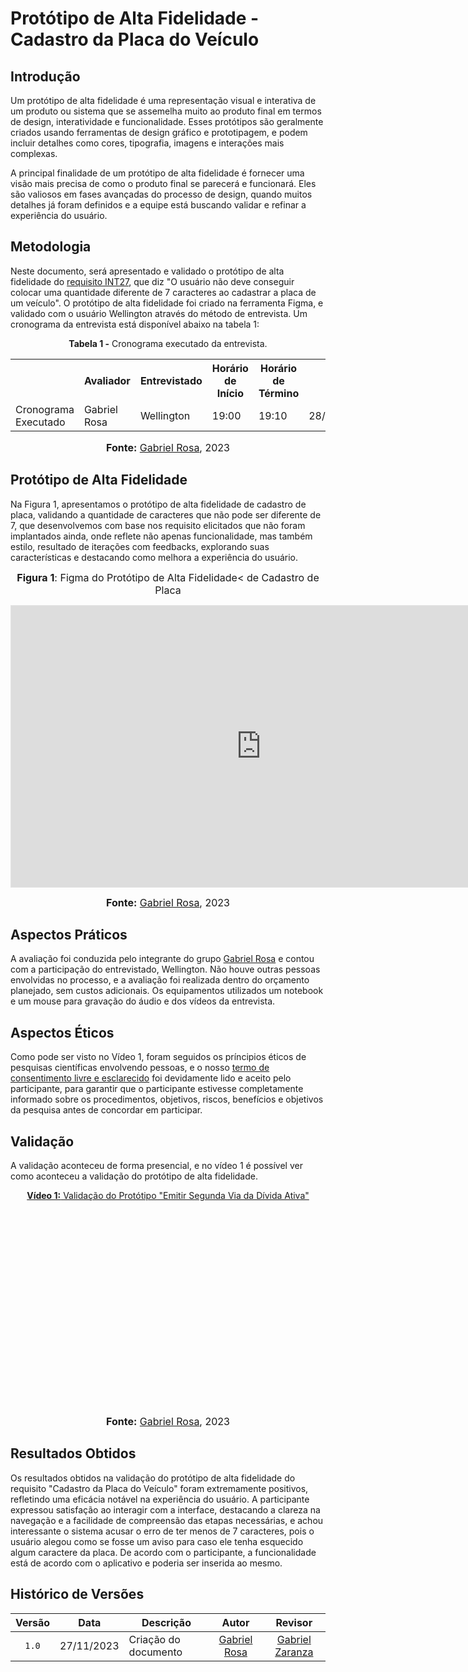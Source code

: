 # Protótipo de Alta Fidelidade - Cadastro da Placa do Veículo

## Introdução

Um protótipo de alta fidelidade é uma representação visual e interativa de um produto ou sistema que se assemelha muito ao produto final em termos de design, interatividade e funcionalidade. Esses protótipos são geralmente criados usando ferramentas de design gráfico e prototipagem, e podem incluir detalhes como cores, tipografia, imagens e interações mais complexas.

A principal finalidade de um protótipo de alta fidelidade é fornecer uma visão mais precisa de como o produto final se parecerá e funcionará. Eles são valiosos em fases avançadas do processo de design, quando muitos detalhes já foram definidos e a equipe está buscando validar e refinar a experiência do usuário.

## Metodologia

Neste documento, será apresentado e validado o protótipo de alta fidelidade do [requisito INT27](https://requisitos-de-software.github.io/2023.2-Economia-DF/elicitacao/requisitos-elicitados/#tabela-de-requisitos-elicitados), que diz "O usuário não deve conseguir colocar uma quantidade diferente de 7 caracteres ao cadastrar a placa de um veículo". O protótipo de alta fidelidade foi criado na ferramenta Figma, e validado com o usuário Wellington através do método de entrevista. Um cronograma da entrevista está disponível abaixo na tabela 1:

<div align="center">
<p><b>Tabela 1 -</b> Cronograma executado da entrevista.</p>
  
  <table>
  <tr>
    <th></th>
    <th>Avaliador</th>
    <th>Entrevistado</th>
    <th>Horário de Início</th>
    <th>Horário de Término</th>
    <th>Data</th>
    <th>Local</th>
  </tr>
  <tr>
    <td>Cronograma Executado</td>
    <td>Gabriel Rosa</td>
    <td>Wellington</td>
    <td>19:00</td>
    <td>19:10</td>
    <td>28/11/2023</td>
    <td>Presencial</td>
  </tr>
</table>

<font size="3"><p style="text-align: center"><b>Fonte:</b> <a href="https://github.com/gabrielrosa09">Gabriel Rosa</a>, 2023</p></font>
</div>

## Protótipo de Alta Fidelidade

Na Figura 1, apresentamos o protótipo de alta fidelidade de cadastro de placa, validando a quantidade de caracteres que não pode ser diferente de 7, que desenvolvemos com base nos requisito elicitados que não foram implantados ainda, onde reflete não apenas funcionalidade, mas também estilo, resultado de iterações com feedbacks, explorando suas características e destacando como melhora a experiência do usuário.

<div align="center">

<font size="3"><b>Figura 1</b>: Figma do Protótipo de Alta Fidelidade< de Cadastro de Placa</font>

<iframe style="border: 1px solid rgba(0, 0, 0, 0.1);" width="800" height="450" src="https://www.figma.com/file/gxkk4Nsp8cQiwlWxwdERYl/Prot%C3%B3tipo-Alta-Fidelidade---Ve%C3%ADculo?type=design&node-id=0%3A1&mode=design&t=RVvA5lGWYlViH3Gx-1" allowfullscreen></iframe>

<font size="3"><b>Fonte:</b> <a href="https://github.com/gabrielrosa09">Gabriel Rosa</a>, 2023</p></font>

</div>


## Aspectos Práticos

A avaliação foi conduzida pelo integrante do grupo [Gabriel Rosa](https://github.com/gabrielrosa09) e contou com a participação do entrevistado, Wellington. Não houve outras pessoas envolvidas no processo, e a avaliação foi realizada dentro do orçamento planejado, sem custos adicionais. Os equipamentos utilizados um notebook e um mouse para gravação do áudio e dos vídeos da entrevista.

## Aspectos Éticos

Como pode ser visto no Vídeo 1, foram seguidos os príncipios éticos de pesquisas científicas envolvendo pessoas, e o nosso [termo de consentimento livre e esclarecido](https://github.com/Interacao-Humano-Computador/2023.2-NotaLegal/blob/main/docs/design-avaliacao-desenvolvimento/planejamento-avaliacao-storyboard.md#aspectos-%C3%A9ticos-d) foi devidamente lido e aceito pelo participante, para garantir que o participante estivesse completamente informado sobre os procedimentos, objetivos, riscos, benefícios e objetivos da pesquisa antes de concordar em participar. 

## Validação

A validação aconteceu de forma presencial, e no vídeo 1 é possível ver como aconteceu a validação do protótipo de alta fidelidade.

<div align="center">

<p style="text-align: center"><a href="" target="blanket"><b>Vídeo 1:</b> Validação do Protótipo "Emitir Segunda Via da Dívida Ativa"</a></p>

<iframe width="560" height="315" src="" title="Apresentação 7" frameborder="0" allow="accelerometer; autoplay; clipboard-write; encrypted-media; gyroscope; picture-in-picture" allowfullscreen></iframe>

<font size="3"><p style="text-align: center"><b>Fonte:</b> <a href="https://github.com/gabrielrosa09">Gabriel Rosa</a>, 2023</p></font>
</div>

## Resultados Obtidos


Os resultados obtidos na validação do protótipo de alta fidelidade do requisito "Cadastro da Placa do Veículo" foram extremamente positivos, refletindo uma eficácia notável na experiência do usuário. A participante expressou satisfação ao interagir com a interface, destacando a clareza na navegação e a facilidade de compreensão das etapas necessárias, e achou interessante o sistema acusar o erro de ter menos de 7 caracteres, pois o usuário alegou como se fosse um aviso para caso ele tenha esquecido algum caractere da placa. De acordo com o participante, a funcionalidade está de acordo com o aplicativo e poderia ser inserida ao mesmo.

## Histórico de Versões

| Versão | Data       | Descrição            |                       Autor                        |                     Revisor                      |
| :----: | ---------- | -------------------- | :------------------------------------------------: | :----------------------------------------------: |
| `1.0`  | 27/11/2023 |  Criação do documento |  [Gabriel Rosa](https://github.com/gabrielrosa09)    |  [Gabriel Zaranza](https://github.com/GZaranza)|
